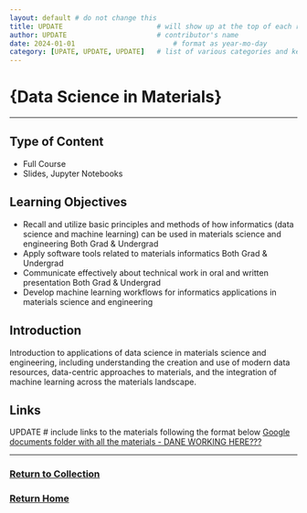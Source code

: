 ```yaml
---
layout: default # do not change this
title: UPDATE                       # will show up at the top of each resource page
author: UPDATE                      # contributor's name
date: 2024-01-01                        # format as year-mo-day
category: [UPATE, UPDATE, UPDATE]   # list of various categories and keywords to help search
---
```

# {Data Science in Materials}
* * *

## Type of Content
* Full Course
* Slides, Jupyter Notebooks

## Learning Objectives
* Recall and utilize basic principles and methods of how informatics (data science and machine learning) can be used in materials science and engineering	Both Grad & Undergrad
* Apply software tools related to materials informatics	Both Grad & Undergrad
* Communicate effectively about technical work in oral and written presentation	Both Grad & Undergrad
* Develop machine learning workflows for informatics applications in materials science and engineering

## Introduction
Introduction to applications of data science in materials science and engineering, including understanding the creation and use of modern data resources, data-centric approaches to materials, and the integration of machine learning across the materials landscape.

## Links
UPDATE              # include links to the materials following the format below
[Google documents folder with all the materials - DANE WORKING HERE???](https://linktoyourmaterials.com)

* * *
### [Return to Collection](https://bafflerbach.github.io/DSM-CORE/resource-collection)
### [Return Home](https://bafflerbach.github.io/DSM-CORE)

